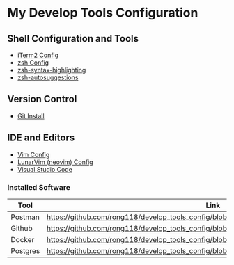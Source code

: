 # My Develop Tools Configuration

## Shell Configuration and Tools
* [iTerm2 Config](https://github.com/rong118/develop_tools_config/blob/master/iterm2_setup/iterm2_setup.md)
* [zsh Config](https://github.com/rong118/develop_tools_config/blob/master/iterm2_setup/zsh_config.md)
* [zsh-syntax-highlighting](https://github.com/zsh-users/zsh-syntax-highlighting)
* [zsh-autosuggestions](https://github.com/zsh-users/zsh-autosuggestions)

## Version Control
* [Git Install](https://git-scm.com/download/mac)

## IDE and Editors
* [Vim Config](https://github.com/rong118/develop_tools_config/blob/master/vim_setup/vim_setup.md)
* [LunarVim (neovim) Config](https://github.com/rong118/develop_tools_config/blob/master/lvim_setup/lvim_setup.md)
* [Visual Studio Code](https://code.visualstudio.com)

### Installed Software
| Tool         | Link                                         |
|-------------|-----------------------------------------|
| Postman     | https://github.com/rong118/develop_tools_config/blob/master/installed_software/install_software.md       |
| Github      | https://github.com/rong118/develop_tools_config/blob/master/installed_software/install_software.md       |
| Docker      | https://github.com/rong118/develop_tools_config/blob/master/installed_software/install_software.md       |
| Postgres    | https://github.com/rong118/develop_tools_config/blob/master/installed_software/install_software.md       |
